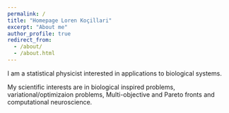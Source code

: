 ```yaml
---
permalink: /
title: "Homepage Loren Koçillari"
excerpt: "About me"
author_profile: true
redirect_from: 
  - /about/
  - /about.html
---
```


I am a statistical physicist interested in applications to biological systems.

My scientific interests are in biological inspired problems, variational/optimizaion problems, 
Multi-objective and Pareto fronts and computational neuroscience.
